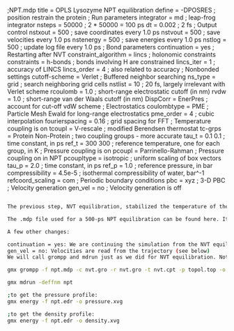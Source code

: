 ;NPT.mdp
title                   = OPLS Lysozyme NPT equilibration
define                  = -DPOSRES  ; position restrain the protein
; Run parameters
integrator              = md        ; leap-frog integrator
nsteps                  = 50000     ; 2 * 50000 = 100 ps
dt                      = 0.002     ; 2 fs
; Output control
nstxout                 = 500       ; save coordinates every 1.0 ps
nstvout                 = 500       ; save velocities every 1.0 ps
nstenergy               = 500       ; save energies every 1.0 ps
nstlog                  = 500       ; update log file every 1.0 ps
; Bond parameters
continuation            = yes       ; Restarting after NVT
constraint_algorithm    = lincs     ; holonomic constraints
constraints             = h-bonds   ; bonds involving H are constrained
lincs_iter              = 1         ; accuracy of LINCS
lincs_order             = 4         ; also related to accuracy
; Nonbonded settings
cutoff-scheme           = Verlet    ; Buffered neighbor searching
ns_type                 = grid      ; search neighboring grid cells
nstlist                 = 10        ; 20 fs, largely irrelevant with Verlet scheme
rcoulomb                = 1.0       ; short-range electrostatic cutoff (in nm)
rvdw                    = 1.0       ; short-range van der Waals cutoff (in nm)
DispCorr                = EnerPres  ; account for cut-off vdW scheme
; Electrostatics
coulombtype             = PME       ; Particle Mesh Ewald for long-range electrostatics
pme_order               = 4         ; cubic interpolation
fourierspacing          = 0.16      ; grid spacing for FFT
; Temperature coupling is on
tcoupl                  = V-rescale             ; modified Berendsen thermostat
tc-grps                 = Protein Non-Protein   ; two coupling groups - more accurate
tau_t                   = 0.1     0.1           ; time constant, in ps
ref_t                   = 300     300           ; reference temperature, one for each group, in K
; Pressure coupling is on
pcoupl                  = Parrinello-Rahman     ; Pressure coupling on in NPT
pcoupltype              = isotropic             ; uniform scaling of box vectors
tau_p                   = 2.0                   ; time constant, in ps
ref_p                   = 1.0                   ; reference pressure, in bar
compressibility         = 4.5e-5                ; isothermal compressibility of water, bar^-1
refcoord_scaling        = com
; Periodic boundary conditions
pbc                     = xyz       ; 3-D PBC
; Velocity generation
gen_vel                 = no        ; Velocity generation is off


````bash

The previous step, NVT equilibration, stabilized the temperature of the system. Prior to data collection, we must also stabilize the pressure (and thus also the density) of the system. Equilibration of pressure is conducted under an NPT ensemble, wherein the Number of particles, Pressure, and Temperature are all constant. The ensemble is also called the "isothermal-isobaric" ensemble, and most closely resembles experimental conditions.

The .mdp file used for a 500-ps NPT equilibration can be found here. It is not drastically different from the parameter file used for NVT equilibration, though this phase of equilibration usually takes somewhat longer than NVT equilibration because pressure takes a little longer to relax than temperature. Note the addition of the pressure coupling section, using the C-rescale barostat.

A few other changes:

continuation = yes: We are continuing the simulation from the NVT equilibration phase
gen_vel = no: Velocities are read from the trajectory (see below)
We will call grompp and mdrun just as we did for NVT equilibration. Note that we are now including the -t flag to include the checkpoint file from the NVT equilibration; this file contains all the necessary state variables to continue our simulation. To conserve the velocities produced during NVT, we must include this file. The coordinate file (-c) is the final output of the NVT simulation.

gmx grompp -f npt.mdp -c nvt.gro -r nvt.gro -t nvt.cpt -p topol.top -o npt.tpr

gmx mdrun -deffnm npt

;to get the pressure profile:
gmx energy -f npt.edr -o pressure.xvg

;to get the density profile:
gmx energy -f npt.edr -o density.xvg
